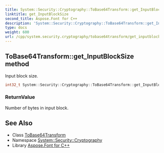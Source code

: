 ```yaml
---
title: System::Security::Cryptography::ToBase64Transform::get_InputBlockSize method
linktitle: get_InputBlockSize
second_title: Aspose.Font for C++
description: 'System::Security::Cryptography::ToBase64Transform::get_InputBlockSize method. Input block size in C++.'
type: docs
weight: 600
url: /cpp/system.security.cryptography/tobase64transform/get_inputblocksize/
---
```

## ToBase64Transform::get_InputBlockSize method


Input block size.

```cpp
int32_t System::Security::Cryptography::ToBase64Transform::get_InputBlockSize()
```


### ReturnValue

Number of bytes in input block.

## See Also

* Class [ToBase64Transform](../)
* Namespace [System::Security::Cryptography](../../)
* Library [Aspose.Font for C++](../../../)
